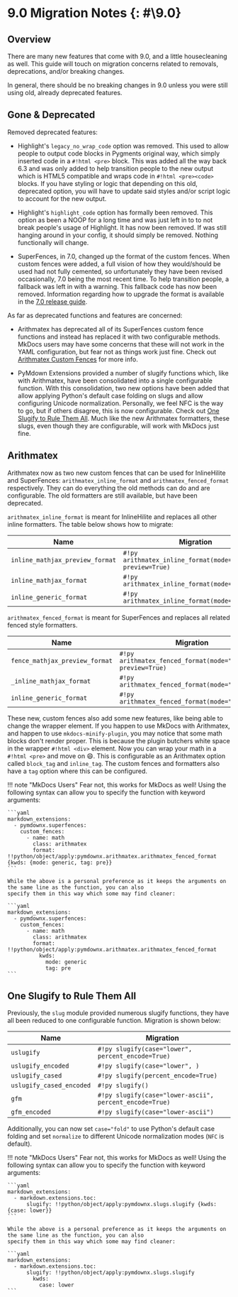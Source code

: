 # 9.0 Migration Notes {: #\9.0}

## Overview

There are many new features that come with 9.0, and a little housecleaning as well. This guide will touch on migration
concerns related to removals, deprecations, and/or breaking changes.

In general, there should be no breaking changes in 9.0 unless you were still using old, already deprecated features.

## Gone \& Deprecated

Removed deprecated features:

- Highlight's `legacy_no_wrap_code` option was removed. This used to allow people to output code blocks in Pygments
  original way, which simply inserted code in a `#!html <pre>` block. This was added all the way back 6.3 and was only
  added to help transition people to the new output which is HTML5 compatible and wraps code in `#!html <pre><code>`
  blocks. If you have styling or logic that depending on this old, deprecated option, you will have to update said
  styles and/or script logic to account for the new output.

- Highlight's `highlight_code` option has formally been removed. This option as been a NOOP for a long time and was just
  left in to to not break people's usage of Highlight. It has now been removed. If was still hanging around in your
  config, it should simply be removed. Nothing functionally will change.

- SuperFences, in 7.0, changed up the format of the custom fences. When custom fences were added, a full vision of how
  they would/should be used had not fully cemented, so unfortunately they have been revised occasionally, 7.0 being the
  most recent time. To help transition people, a fallback was left in with a warning. This fallback code has now been
  removed. Information regarding how to upgrade the format is available in the
  [7.0 release guide](./7.0.md#superfences-configurable-classes-and-ids).

As far as deprecated functions and features are concerned:

- Arithmatex has deprecated all of its SuperFences custom fence functions and instead has replaced it with two
  configurable methods. MkDocs users may have some concerns that these will not work in the YAML configuration, but fear
  not as things work just fine. Check out [Arithmatex Custom Fences](#arithmatex) for more info.

- PyMdown Extensions provided a number of slugify functions which, like with Arithmatex, have been consolidated into a
  single configurable function. With this consolidation, two new options have been added that allow applying Python's
  default case folding on slugs and allow configuring Unicode normalization. Personally, we feel NFC is the way to go,
  but if others disagree, this is now configurable. Check out
  [One Slugify to Rule Them All](#one-slugify-to-rule-them-all). Much like the new Arithmatex formatters, these slugs,
  even though they are configurable, will work with MkDocs just fine.

## Arithmatex

Arithmatex now as two new custom fences that can be used for InlineHilite and SuperFences: `arithmatex_inline_format`
and `arithmatex_fenced_format` respectively. They can do everything the old methods can do and are configurable. The old
formatters are still available, but have been deprecated.

`arithmatex_inline_format` is meant for InlineHilite and replaces all other inline formatters. The table below shows how
to migrate:

Name                            | Migration
------------------------------- | ---------
`inline_mathjax_preview_format` | `#!py arithmatex_inline_format(mode="mathjax", preview=True)`
`inline_mathjax_format`         | `#!py arithmatex_inline_format(mode="mathjax")`
`inline_generic_format`         | `#!py arithmatex_inline_format(mode="generic")`

`arithmatex_fenced_format` is meant for SuperFences and replaces all related fenced style formatters.

Name                           | Migration
------------------------------ | ---------
`fence_mathjax_preview_format` | `#!py arithmatex_fenced_format(mode="mathjax", preview=True)`
`_inline_mathjax_format`       | `#!py arithmatex_fenced_format(mode="mathjax")`
`inline_generic_format`        | `#!py arithmatex_fenced_format(mode="generic")`

These new, custom fences also add some new features, like being able to change the wrapper element. If you happen to
use MkDocs with Arithmatex, and happen to use `mkdocs-minify-plugin`, you may notice that some math blocks don't render
proper. This is because the plugin butchers white space in the wrapper `#!html <div>` element. Now you can wrap your
math in a `#!html <pre>` and move on :smile:. This is configurable as an Arithmatex option called `block_tag` and
`inline_tag`. The custom fences and formatters also have a `tag` option where this can be configured.

!!! note "MkDocs Users"
    Fear not, this works for MkDocs as well! Using the following syntax can allow you to specify the function with
    keyword arguments:

    ```yaml
    markdown_extensions:
      - pymdownx.superfences:
        custom_fences:
          - name: math
            class: arithmatex
            format: !!python/object/apply:pymdownx.arithmatex.arithmatex_fenced_format {kwds: {mode: generic, tag: pre}}
    ```

    While the above is a personal preference as it keeps the arguments on the same line as the function, you can also
    specify them in this way which some may find cleaner:

    ```yaml
    markdown_extensions:
      - pymdownx.superfences:
        custom_fences:
          - name: math
            class: arithmatex
            format: !!python/object/apply:pymdownx.arithmatex.arithmatex_fenced_format
              kwds:
                mode: generic
                tag: pre
    ```

## One Slugify to Rule Them All

Previously, the `slug` module provided numerous slugify functions, they have all been reduced to one configurable
function. Migration is shown below:

Name                     | Migration
------------------------ | ---------
`uslugify`               | `#!py slugify(case="lower", percent_encode=True)`
`uslugify_encoded`       | `#!py slugify(case="lower", )`
`uslugify_cased`         | `#!py slugify(percent_encode=True)`
`uslugify_cased_encoded` | `#!py slugify()`
`gfm`                    | `#!py slugify(case="lower-ascii", percent_encode=True)`
`gfm_encoded`            | `#!py slugify(case="lower-ascii")`

Additionally, you can now set `case="fold"` to use Python's default case folding and set `normalize` to different
Unicode normalization modes (`NFC` is default).

!!! note "MkDocs Users"
    Fear not, this works for MkDocs as well! Using the following syntax can allow you to specify the function with
    keyword arguments:

    ```yaml
    markdown_extensions:
      - markdown.extensions.toc:
          slugify: !!python/object/apply:pymdownx.slugs.slugify {kwds: {case: lower}}
    ```

    While the above is a personal preference as it keeps the arguments on the same line as the function, you can also
    specify them in this way which some may find cleaner:

    ```yaml
    markdown_extensions:
      - markdown.extensions.toc:
          slugify: !!python/object/apply:pymdownx.slugs.slugify
            kwds:
              case: lower
    ```
